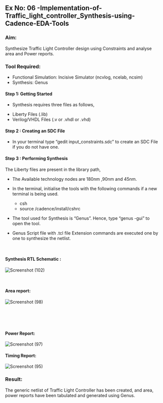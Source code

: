 ## Ex No: 06 -Implementation-of-Traffic_light_controller_Synthesis-using-Cadence-EDA-Tools 

### Aim:

Synthesize Traffic Light Controller design using Constraints and analyse area and Power reports.

### Tool Required:

- Functional Simulation: Incisive Simulator (ncvlog, ncelab, ncsim)
- Synthesis: Genus


#### Step 1: Getting Started

- Synthesis requires three files as follows,

+ Liberty Files (.lib)
+ Verilog/VHDL Files (.v or .vhdl or .vhd)

#### Step 2 : Creating an SDC File

-	In your terminal type “gedit input_constraints.sdc” to create an SDC File if you do not have one.

#### Step 3 : Performing Synthesis

The Liberty files are present in the library path,

- The Available technology nodes are 180nm ,90nm and 45nm.

- In the terminal, initialise the tools with the following commands if a new terminal is being used.

    + csh
    + source /cadence/install/cshrc

- The tool used for Synthesis is “Genus”. Hence, type “genus -gui” to open the tool.

- Genus Script file with .tcl file Extension commands are executed one by one to synthesize the netlist.

<br>

#### Synthesis RTL Schematic :

![Screenshot (102)](https://github.com/user-attachments/assets/f6f0fd77-65a3-470a-af29-1370a03f265d)

<br>

#### Area report:

![Screenshot (98)](https://github.com/user-attachments/assets/3c61bb4e-bcc9-4ec3-8e82-13ffd7b9064f)

<br>
<br>
<br>

#### Power Report:

![Screenshot (97)](https://github.com/user-attachments/assets/27bdf564-2154-4bd1-a4d7-4dcb1d929ffe)

#### Timing Report:

![Screenshot (95)](https://github.com/user-attachments/assets/93df4e17-4aa3-4913-bc9a-b8b1faf4bbf7)

### Result:

The generic netlist of Traffic Light Controller has been created, and area, power reports have been tabulated and generated using Genus.

